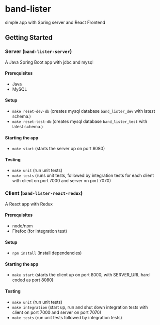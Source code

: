 # band-lister
simple app with Spring server and React Frontend


## Getting Started

### Server (`band-lister-server`)
A Java Spring Boot app with jdbc and mysql
#### Prerequisites
- Java
- MySQL

#### Setup
- `make reset-dev-db` (creates mysql database `band_lister_dev` with latest schema.)
- `make reset-test-db` (creates mysql database `band_lister_test` with latest schema.)

#### Starting the app
- `make start` (starts the server up on port 8080)

#### Testing
- `make unit` (run unit tests)
- `make tests` (runs unit tests, followed by integration tests for each client with client on port 7000 and server on port 7070)

### Client (`band-lister-react-redux`)
A React app with Redux
#### Prerequisites
- node/npm
- Firefox (for integration test)

#### Setup
- `npm install` (install dependencies)

#### Starting the app
- `make start` (starts the client up on port 8000, with SERVER_URL hard coded as port 8080)

#### Testing
- `make unit` (run unit tests)
- `make integration` (start up, run and shut down integration tests with client on port 7000 and server on port 7070)
- `make tests` (run unit tests followed by integration tests)
